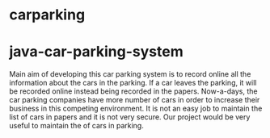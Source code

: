 # carparking
# java-car-parking-system
Main aim of developing this car parking system is to record online all the information about the cars in the parking. If a car leaves the parking, it will be recorded online instead being recorded in the papers. Now-a-days, the car parking companies have more number of cars in order to increase their business in this competing environment. It is not an easy job to maintain the list of cars in papers and it is not very secure. Our project would be very useful to maintain the of cars in parking.
